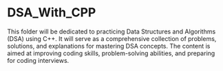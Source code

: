 # DSA_With_CPP
 This folder will be dedicated to practicing Data Structures and Algorithms (DSA) using C++. It will serve as a comprehensive collection of problems, solutions, and explanations for mastering DSA concepts. The content is aimed at improving coding skills, problem-solving abilities, and preparing for coding interviews.
